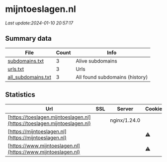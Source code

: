 # mijntoeslagen.nl
*Last update:2024-01-10 20:57:17*
## Summary data
| File       | Count | Info |
|------------|-------|------|
|[subdomains.txt](/data/mijntoeslagen/subdomains.txt)|3|Alive subdomains|
|[urls.txt](/data/mijntoeslagen/urls.txt)|3|Urls|
|[all_subdomains.txt](/data/mijntoeslagen/all_subdomains.txt)|3|All found subdomains (history)|
## Statistics
| Url | SSL | Server | Cookie | HSTS | CSP | XFO | XXP | RP | Tech |
|------------|-------|------|------|------|------|------|------|------|------|
|[https://toeslagen.mijntoeslagen.nl](https://toeslagen.mijntoeslagen.nl)| |nginx/1.24.0| | | | | |:white_check_mark: |Nginx:1.24.0 PHP:8.1...|
|[https://mijntoeslagen.nl](https://mijntoeslagen.nl)| | |:warning: |:white_check_mark: |:warning: |:white_check_mark: |:white_check_mark: |:white_check_mark: |Nginx:1.24.0|
|[https://www.mijntoeslagen.nl](https://www.mijntoeslagen.nl)| | |:warning: |:white_check_mark: |:warning: |:white_check_mark: |:white_check_mark: |:white_check_mark: |Nginx:1.24.0|